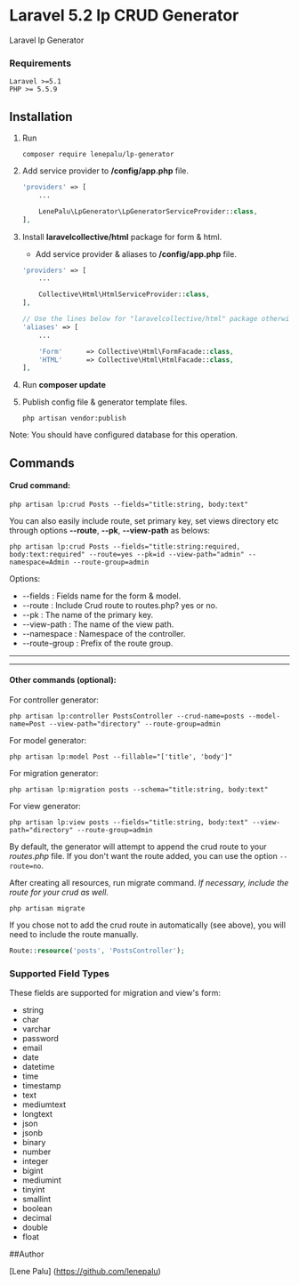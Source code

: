 # Laravel 5.2 lp CRUD Generator
Laravel lp Generator

### Requirements
    Laravel >=5.1
    PHP >= 5.5.9

## Installation

1. Run
    ```
    composer require lenepalu/lp-generator
    ```

2. Add service provider to **/config/app.php** file.
    ```php
    'providers' => [
        ...

        LenePalu\LpGenerator\LpGeneratorServiceProvider::class,
    ],
    ```
3. Install **laravelcollective/html** package for form & html.
   
    * Add service provider & aliases to **/config/app.php** file.
    ```php
    'providers' => [
        ...

        Collective\Html\HtmlServiceProvider::class,
    ],

    // Use the lines below for "laravelcollective/html" package otherwise remove it.
    'aliases' => [
        ...

        'Form'      => Collective\Html\FormFacade::class,
        'HTML'      => Collective\Html\HtmlFacade::class,
    ],
    ```    
4. Run **composer update**

5. Publish config file & generator template files.
    ```
    php artisan vendor:publish
    ```

Note: You should have configured database for this operation.

## Commands

#### Crud command:

```
php artisan lp:crud Posts --fields="title:string, body:text"
```

You can also easily include route, set primary key, set views directory etc through options **--route**, **--pk**, **--view-path** as belows:

```
php artisan lp:crud Posts --fields="title:string:required, body:text:required" --route=yes --pk=id --view-path="admin" --namespace=Admin --route-group=admin
```

Options:

- --fields : Fields name for the form & model.
- --route : Include Crud route to routes.php? yes or no.
- --pk : The name of the primary key.
- --view-path : The name of the view path.
- --namespace : Namespace of the controller.
- --route-group : Prefix of the route group.

-----------
-----------


#### Other commands (optional):

For controller generator:

```
php artisan lp:controller PostsController --crud-name=posts --model-name=Post --view-path="directory" --route-group=admin
```

For model generator:

```
php artisan lp:model Post --fillable="['title', 'body']"
```

For migration generator:

```
php artisan lp:migration posts --schema="title:string, body:text"
```

For view generator:

```
php artisan lp:view posts --fields="title:string, body:text" --view-path="directory" --route-group=admin
```

By default, the generator will attempt to append the crud route to your *routes.php* file. If you don't want the route added, you can use the option ```--route=no```.

After creating all resources, run migrate command. *If necessary, include the route for your crud as well.*

```
php artisan migrate
```

If you chose not to add the crud route in automatically (see above), you will need to include the route manually.
```php
Route::resource('posts', 'PostsController');
```

### Supported Field Types

These fields are supported for migration and view's form:

* string
* char
* varchar
* password
* email
* date
* datetime
* time
* timestamp
* text
* mediumtext
* longtext
* json
* jsonb
* binary
* number
* integer
* bigint
* mediumint
* tinyint
* smallint
* boolean
* decimal
* double
* float


##Author

[Lene Palu] (https://github.com/lenepalu)

